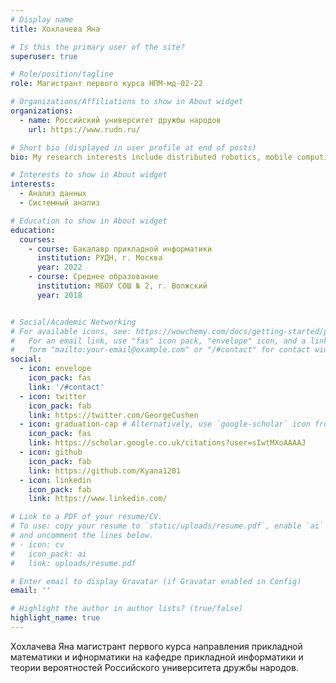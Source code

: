 ```yaml
---
# Display name
title: Хохлачева Яна

# Is this the primary user of the site?
superuser: true

# Role/position/tagline
role: Магистрант первого курса НПМ-мд-02-22

# Organizations/Affiliations to show in About widget
organizations:
  - name: Российский университет дружбы народов
    url: https://www.rudn.ru/

# Short bio (displayed in user profile at end of posts)
bio: My research interests include distributed robotics, mobile computing and programmable matter.

# Interests to show in About widget
interests:
  - Анализ данных
  - Системный анализ

# Education to show in About widget
education:
  courses:
    - course: Бакалавр прикладной информатики
      institution: РУДН, г. Москва
      year: 2022
    - course: Среднее образование
      institution: МБОУ СОШ № 2, г. Волжский
      year: 2018


# Social/Academic Networking
# For available icons, see: https://wowchemy.com/docs/getting-started/page-builder/#icons
#   For an email link, use "fas" icon pack, "envelope" icon, and a link in the
#   form "mailto:your-email@example.com" or "/#contact" for contact widget.
social:
  - icon: envelope
    icon_pack: fas
    link: '/#contact'
  - icon: twitter
    icon_pack: fab
    link: https://twitter.com/GeorgeCushen
  - icon: graduation-cap # Alternatively, use `google-scholar` icon from `ai` icon pack
    icon_pack: fas
    link: https://scholar.google.co.uk/citations?user=sIwtMXoAAAAJ
  - icon: github
    icon_pack: fab
    link: https://github.com/Kyana1201
  - icon: linkedin
    icon_pack: fab
    link: https://www.linkedin.com/

# Link to a PDF of your resume/CV.
# To use: copy your resume to `static/uploads/resume.pdf`, enable `ai` icons in `params.toml`,
# and uncomment the lines below.
# - icon: cv
#   icon_pack: ai
#   link: uploads/resume.pdf

# Enter email to display Gravatar (if Gravatar enabled in Config)
email: ''

# Highlight the author in author lists? (true/false)
highlight_name: true
---
```


Хохлачева Яна магистрант первого курса направления прикладной математики и ифнорматики на кафедре прикладной информатики и теории вероятностей Российского университета дружбы народов. 


